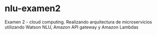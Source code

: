 # nlu-examen2
Examen 2  - cloud computing. Realizando arquitectura de microservicios utilizando Watson NLU, Amazon API gateway y Amazon Lambdas
